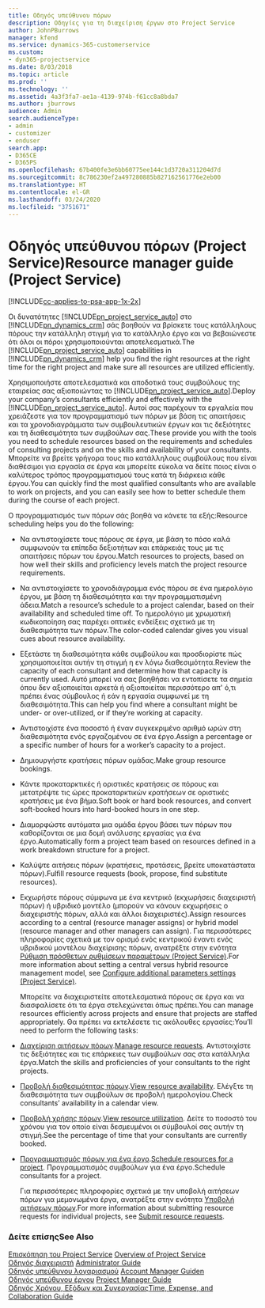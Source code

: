 ```yaml
---
title: Οδηγός υπεύθυνου πόρων
description: Οδηγίες για τη διαχείριση έργων στο Project Service
author: JohnPBurrows
manager: kfend
ms.service: dynamics-365-customerservice
ms.custom:
- dyn365-projectservice
ms.date: 8/03/2018
ms.topic: article
ms.prod: ''
ms.technology: ''
ms.assetid: 4a3f3fa7-ae1a-4139-974b-f61cc8a8bda7
ms.author: jburrows
audience: Admin
search.audienceType:
- admin
- customizer
- enduser
search.app:
- D365CE
- D365PS
ms.openlocfilehash: 67b400fe3e6bb60775ee144c1d3720a311204d7d
ms.sourcegitcommit: 8c786230ef2a497280885b827162561776e2eb00
ms.translationtype: HT
ms.contentlocale: el-GR
ms.lasthandoff: 03/24/2020
ms.locfileid: "3751671"
---
```

# <a name="resource-manager-guide-project-service"></a><span data-ttu-id="06768-103">Οδηγός υπεύθυνου πόρων (Project Service)</span><span class="sxs-lookup"><span data-stu-id="06768-103">Resource manager guide (Project Service)</span></span>

[!INCLUDE[cc-applies-to-psa-app-1x-2x](../includes/cc-applies-to-psa-app-1x-2x.md)]

<span data-ttu-id="06768-104">Οι δυνατότητες [!INCLUDE[pn_project_service_auto](../includes/pn-project-service-auto.md)] στο [!INCLUDE[pn_dynamics_crm](../includes/pn-dynamics-crm.md)] σάς βοηθούν να βρίσκετε τους κατάλληλους πόρους την κατάλληλη στιγμή για το κατάλληλο έργο και να βεβαιώνεστε ότι όλοι οι πόροι χρησιμοποιούνται αποτελεσματικά.</span><span class="sxs-lookup"><span data-stu-id="06768-104">The [!INCLUDE[pn_project_service_auto](../includes/pn-project-service-auto.md)] capabilities in [!INCLUDE[pn_dynamics_crm](../includes/pn-dynamics-crm.md)] help you find the right resources at the right time for the right project and make sure all resources are utilized efficiently.</span></span>  
  
 <span data-ttu-id="06768-105">Χρησιμοποιήστε αποτελεσματικά και αποδοτικά τους συμβούλους της εταιρείας σας αξιοποιώντας το [!INCLUDE[pn_project_service_auto](../includes/pn-project-service-auto.md)].</span><span class="sxs-lookup"><span data-stu-id="06768-105">Deploy your company’s consultants efficiently and effectively with the [!INCLUDE[pn_project_service_auto](../includes/pn-project-service-auto.md)].</span></span> <span data-ttu-id="06768-106">Αυτοί σας παρέχουν τα εργαλεία που χρειάζεστε για τον προγραμματισμό των πόρων με βάση τις απαιτήσεις και τα χρονοδιαγράμματα των συμβουλευτικών έργων και τις δεξιότητες και τη διαθεσιμότητα των συμβούλων σας.</span><span class="sxs-lookup"><span data-stu-id="06768-106">These provide you with the tools you need to schedule resources based on the requirements and schedules of consulting projects and on the skills and availability of your consultants.</span></span> <span data-ttu-id="06768-107">Μπορείτε να βρείτε γρήγορα τους πιο κατάλληλους συμβούλους που είναι διαθέσιμοι για εργασία σε έργα και μπορείτε εύκολα να δείτε ποιος είναι ο καλύτερος τρόπος προγραμματισμού τους κατά τη διάρκεια κάθε έργου.</span><span class="sxs-lookup"><span data-stu-id="06768-107">You can quickly find the most qualified consultants who are available to work on projects, and you can easily see how to better schedule them during the course of each project.</span></span>  
  
 <span data-ttu-id="06768-108">Ο προγραμματισμός των πόρων σάς βοηθά να κάνετε τα εξής:</span><span class="sxs-lookup"><span data-stu-id="06768-108">Resource scheduling helps you do the following:</span></span>  
  
- <span data-ttu-id="06768-109">Να αντιστοιχίσετε τους πόρους σε έργα, με βάση το πόσο καλά συμφωνούν τα επίπεδα δεξιοτήτων και επάρκειάς τους με τις απαιτήσεις πόρων του έργου.</span><span class="sxs-lookup"><span data-stu-id="06768-109">Match resources to projects, based on how well their skills and proficiency levels match the project resource requirements.</span></span>  
  
- <span data-ttu-id="06768-110">Να αντιστοιχίσετε το χρονοδιάγραμμα ενός πόρου σε ένα ημερολόγιο έργου, με βάση τη διαθεσιμότητα και την προγραμματισμένη άδεια.</span><span class="sxs-lookup"><span data-stu-id="06768-110">Match a resource’s schedule to a project calendar, based on their availability and scheduled time off.</span></span> <span data-ttu-id="06768-111">Το ημερολόγιο με χρωματική κωδικοποίηση σας παρέχει οπτικές ενδείξεις σχετικά με τη διαθεσιμότητα των πόρων.</span><span class="sxs-lookup"><span data-stu-id="06768-111">The color-coded calendar gives you visual cues about resource availability.</span></span>  
  
- <span data-ttu-id="06768-112">Εξετάστε τη διαθεσιμότητα κάθε συμβούλου και προσδιορίστε πώς χρησιμοποιείται αυτήν τη στιγμή η εν λόγω διαθεσιμότητα.</span><span class="sxs-lookup"><span data-stu-id="06768-112">Review the capacity of each consultant and determine how that capacity is currently used.</span></span> <span data-ttu-id="06768-113">Αυτό μπορεί να σας βοηθήσει να εντοπίσετε τα σημεία όπου δεν αξιοποιείται αρκετά ή αξιοποιείται περισσότερο απ' ό,τι πρέπει ένας σύμβουλος ή εάν η εργασία συμφωνεί με τη διαθεσιμότητα.</span><span class="sxs-lookup"><span data-stu-id="06768-113">This can help you find where a consultant might be under- or over-utilized, or if they’re working at capacity.</span></span>  
  
- <span data-ttu-id="06768-114">Αντιστοιχίστε ένα ποσοστό ή έναν συγκεκριμένο αριθμό ωρών στη διαθεσιμότητα ενός εργαζομένου σε ένα έργο.</span><span class="sxs-lookup"><span data-stu-id="06768-114">Assign a percentage or a specific number of hours for a worker’s capacity to a project.</span></span>  
  
- <span data-ttu-id="06768-115">Δημιουργήστε κρατήσεις πόρων ομάδας.</span><span class="sxs-lookup"><span data-stu-id="06768-115">Make group resource bookings.</span></span>  
  
- <span data-ttu-id="06768-116">Κάντε προκαταρκτικές ή οριστικές κρατήσεις σε πόρους και μετατρέψτε τις ώρες προκαταρκτικών κρατήσεων σε οριστικές κρατήσεις με ένα βήμα.</span><span class="sxs-lookup"><span data-stu-id="06768-116">Soft book or hard book resources, and convert soft-booked hours into hard-booked hours in one step.</span></span>  
  
- <span data-ttu-id="06768-117">Διαμορφώστε αυτόματα μια ομάδα έργου βάσει των πόρων που καθορίζονται σε μια δομή ανάλυσης εργασίας για ένα έργο.</span><span class="sxs-lookup"><span data-stu-id="06768-117">Automatically form a project team based on resources defined in a work breakdown structure for a project.</span></span>  
  
- <span data-ttu-id="06768-118">Καλύψτε αιτήσεις πόρων (κρατήσεις, προτάσεις, βρείτε υποκατάστατα πόρων).</span><span class="sxs-lookup"><span data-stu-id="06768-118">Fulfill resource requests (book, propose, find substitute resources).</span></span>  
  
- <span data-ttu-id="06768-119">Εκχωρήστε πόρους σύμφωνα με ένα κεντρικό (εκχωρήσεις διαχειριστή πόρων) ή υβριδικό μοντέλο (μπορούν να κάνουν εκχωρήσεις ο διαχειριστής πόρων, αλλά και άλλοι διαχειριστές).</span><span class="sxs-lookup"><span data-stu-id="06768-119">Assign resources according to a central (resource manager assigns) or hybrid model (resource manager and other managers can assign).</span></span> <span data-ttu-id="06768-120">Για περισσότερες πληροφορίες σχετικά με τον ορισμό ενός κεντρικού έναντι ενός υβριδικού μοντέλου διαχείρισης πόρων, ανατρέξτε στην ενότητα [Ρύθμιση πρόσθετων ρυθμίσεων παραμέτρων (Project Service)](../project-service/configure-additional-parameters-settings.md).</span><span class="sxs-lookup"><span data-stu-id="06768-120">For more information about setting a central versus hybrid resource management model, see [Configure additional parameters settings (Project Service)](../project-service/configure-additional-parameters-settings.md).</span></span>  
  
  <span data-ttu-id="06768-121">Μπορείτε να διαχειριστείτε αποτελεσματικά πόρους σε έργα και να διασφαλίσετε ότι τα έργα στελεχώνεται όπως πρέπει.</span><span class="sxs-lookup"><span data-stu-id="06768-121">You can manage resources efficiently across projects and ensure that projects are staffed appropriately.</span></span> <span data-ttu-id="06768-122">Θα πρέπει να εκτελέσετε τις ακόλουθες εργασίες:</span><span class="sxs-lookup"><span data-stu-id="06768-122">You’ll need to perform the following tasks:</span></span>  
  
- <span data-ttu-id="06768-123">[Διαχείριση αιτήσεων πόρων](../project-service/manage-resource-requests.md).</span><span class="sxs-lookup"><span data-stu-id="06768-123">[Manage resource requests](../project-service/manage-resource-requests.md).</span></span> <span data-ttu-id="06768-124">Αντιστοιχίστε τις δεξιότητες και τις επάρκειες των συμβούλων σας στα κατάλληλα έργα.</span><span class="sxs-lookup"><span data-stu-id="06768-124">Match the skills and proficiencies of your consultants to the right projects.</span></span>  
  
- <span data-ttu-id="06768-125">[Προβολή διαθεσιμότητας πόρων](../project-service/view-resource-availability.md).</span><span class="sxs-lookup"><span data-stu-id="06768-125">[View resource availability](../project-service/view-resource-availability.md).</span></span> <span data-ttu-id="06768-126">Ελέγξτε τη διαθεσιμότητα των συμβούλων σε προβολή ημερολογίου.</span><span class="sxs-lookup"><span data-stu-id="06768-126">Check consultants’ availability in a calendar view.</span></span>  
  
- <span data-ttu-id="06768-127">[Προβολή χρήσης πόρων](../project-service/view-resource-utilization.md).</span><span class="sxs-lookup"><span data-stu-id="06768-127">[View resource utilization](../project-service/view-resource-utilization.md).</span></span> <span data-ttu-id="06768-128">Δείτε το ποσοστό του χρόνου για τον οποίο είναι δεσμευμένοι οι σύμβουλοί σας αυτήν τη στιγμή.</span><span class="sxs-lookup"><span data-stu-id="06768-128">See the percentage of time that your consultants are currently booked.</span></span>  
  
- <span data-ttu-id="06768-129">[Προγραμματισμός πόρων για ένα έργο](../project-service/schedule-resources-project.md).</span><span class="sxs-lookup"><span data-stu-id="06768-129">[Schedule resources for a project](../project-service/schedule-resources-project.md).</span></span> <span data-ttu-id="06768-130">Προγραμματισμός συμβούλων για ένα έργο.</span><span class="sxs-lookup"><span data-stu-id="06768-130">Schedule consultants for a project.</span></span>  
  
  <span data-ttu-id="06768-131">Για περισσότερες πληροφορίες σχετικά με την υποβολή αιτήσεων πόρων για μεμονωμένα έργα, ανατρέξτε στην ενότητα [Υποβολή αιτήσεων πόρων](../project-service/submit-resource-requests.md).</span><span class="sxs-lookup"><span data-stu-id="06768-131">For more information about submitting resource requests for individual projects, see [Submit resource requests](../project-service/submit-resource-requests.md).</span></span>  
  
### <a name="see-also"></a><span data-ttu-id="06768-132">Δείτε επίσης</span><span class="sxs-lookup"><span data-stu-id="06768-132">See Also</span></span>  
 <span data-ttu-id="06768-133">[Επισκόπηση του Project Service](../project-service/overview.md) </span><span class="sxs-lookup"><span data-stu-id="06768-133">[Overview of Project Service](../project-service/overview.md) </span></span>  
 <span data-ttu-id="06768-134">[Οδηγός διαχειριστή](../project-service/admin-guide.md) </span><span class="sxs-lookup"><span data-stu-id="06768-134">[Administrator Guide](../project-service/admin-guide.md) </span></span>  
 <span data-ttu-id="06768-135">[Οδηγός υπεύθυνου λογαριασμού](../project-service/account-manager-guide.md) </span><span class="sxs-lookup"><span data-stu-id="06768-135">[Account Manager Guiden](../project-service/account-manager-guide.md) </span></span>  
 <span data-ttu-id="06768-136">[Οδηγός υπεύθυνου έργου](../project-service/project-manager-guide.md) </span><span class="sxs-lookup"><span data-stu-id="06768-136">[Project Manager Guide](../project-service/project-manager-guide.md) </span></span>  
 [<span data-ttu-id="06768-137">Οδηγός Χρόνου, Εξόδων και Συνεργασίας</span><span class="sxs-lookup"><span data-stu-id="06768-137">Time, Expense, and Collaboration Guide</span></span>](../project-service/time-expense-collaboration-guide.md)
